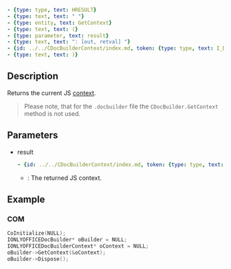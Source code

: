 ```yml signature
- {type: type, text: HRESULT}
- {type: text, text: " "}
- {type: entity, text: GetContext}
- {type: text, text: (}
- {type: parameter, text: result}
- {type: text, text: ": [out, retval] "}
- {id: ../../CDocBuilderContext/index.md, token: {type: type, text: I_DOCBUILDER_CONTEXT**}}
- {type: text, text: )}
```

## Description

Returns the current JS [context](../CDocBuilderContext/CDocBuilderContext.md).

> Please note, that for the `.docbuilder` file the `CDocBuilder.GetContext` method is not used.

## Parameters

<parameters>

- result

  ```yml signature.variant="inline"
  - {id: ../../CDocBuilderContext/index.md, token: {type: type, text: I_DOCBUILDER_CONTEXT**}}
  ```

  - : The returned JS context.

</parameters>

## Example

### COM

```cpp
CoInitialize(NULL);
IONLYOFFICEDocBuilder* oBuilder = NULL;
IONLYOFFICEDocBuilderContext* oContext = NULL;
oBuilder->GetContext(&oContext);
oBuilder->Dispose();
```
